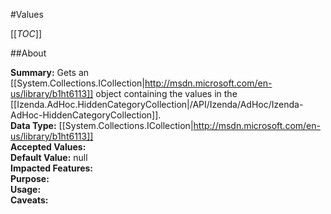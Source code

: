 #Values

[[_TOC_]]

##About

**Summary:** Gets an [[System.Collections.ICollection|http://msdn.microsoft.com/en-us/library/b1ht6113]] object containing the values in the [[Izenda.AdHoc.HiddenCategoryCollection|/API/Izenda/AdHoc/Izenda-AdHoc-HiddenCategoryCollection]].  
**Data Type:** [[System.Collections.ICollection|http://msdn.microsoft.com/en-us/library/b1ht6113]]  
**Accepted Values:**   
**Default Value:** null  
**Impacted Features:**   
**Purpose:**   
**Usage:**   
**Caveats:**   

